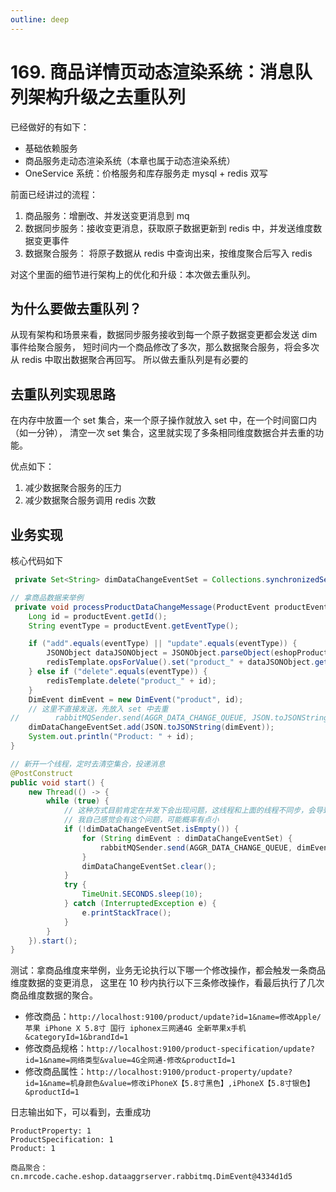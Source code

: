 ```yaml
---
outline: deep
---
```

# 169. 商品详情页动态渲染系统：消息队列架构升级之去重队列

已经做好的有如下：

- 基础依赖服务
- 商品服务走动态渲染系统（本章也属于动态渲染系统）
- OneService 系统：价格服务和库存服务走 mysql + redis 双写

前面已经讲过的流程：

1. 商品服务：增删改、并发送变更消息到 mq
2. 数据同步服务：接收变更消息，获取原子数据更新到 redis 中，并发送维度数据变更事件
3. 数据聚合服务： 将原子数据从 redis 中查询出来，按维度聚合后写入 redis

对这个里面的细节进行架构上的优化和升级：本次做去重队列。

## 为什么要做去重队列？

从现有架构和场景来看，数据同步服务接收到每一个原子数据变更都会发送 dim 事件给聚合服务，
短时间内一个商品修改了多次，那么数据聚合服务，将会多次从 redis 中取出数据聚合再回写。
所以做去重队列是有必要的

## 去重队列实现思路

在内存中放置一个 set 集合，来一个原子操作就放入 set 中，在一个时间窗口内（如一分钟），
清空一次 set 集合，这里就实现了多条相同维度数据合并去重的功能。

优点如下：

1. 减少数据聚合服务的压力
2. 减少数据聚合服务调用 redis 次数

## 业务实现

核心代码如下

```java
 private Set<String> dimDataChangeEventSet = Collections.synchronizedSet(new HashSet<>());

// 拿商品数据来举例
 private void processProductDataChangeMessage(ProductEvent productEvent) {
    Long id = productEvent.getId();
    String eventType = productEvent.getEventType();

    if ("add".equals(eventType) || "update".equals(eventType)) {
        JSONObject dataJSONObject = JSONObject.parseObject(eshopProductService.findProductById(id));
        redisTemplate.opsForValue().set("product_" + dataJSONObject.getLong("id"), dataJSONObject.toJSONString());
    } else if ("delete".equals(eventType)) {
        redisTemplate.delete("product_" + id);
    }
    DimEvent dimEvent = new DimEvent("product", id);
    // 这里不直接发送，先放入 set 中去重
//        rabbitMQSender.send(AGGR_DATA_CHANGE_QUEUE, JSON.toJSONString(dimEvent));
    dimDataChangeEventSet.add(JSON.toJSONString(dimEvent));
    System.out.println("Product: " + id);
}

// 新开一个线程，定时去清空集合，投递消息
@PostConstruct
public void start() {
    new Thread(() -> {
        while (true) {
            // 这种方式目前肯定在并发下会出现问题，这线程和上面的线程不同步，会导致某些数据没有被处理就清空了
            // 我自己感觉会有这个问题，可能概率有点小
            if (!dimDataChangeEventSet.isEmpty()) {
                for (String dimEvent : dimDataChangeEventSet) {
                    rabbitMQSender.send(AGGR_DATA_CHANGE_QUEUE, dimEvent);
                }
                dimDataChangeEventSet.clear();
            }
            try {
                TimeUnit.SECONDS.sleep(10);
            } catch (InterruptedException e) {
                e.printStackTrace();
            }
        }
    }).start();
}
```

测试：拿商品维度来举例，业务无论执行以下哪一个修改操作，都会触发一条商品维度数据的变更消息，
这里在 10 秒内执行以下三条修改操作，看最后执行了几次商品维度数据的聚合。

- 修改商品：`http://localhost:9100/product/update?id=1&name=修改Apple/苹果 iPhone X 5.8寸 国行 iphonex三网通4G 全新苹果x手机&categoryId=1&brandId=1`
- 修改商品规格：`http://localhost:9100/product-specification/update?id=1&name=网络类型&value=4G全网通-修改&productId=1`
- 修改商品属性：`http://localhost:9100/product-property/update?id=1&name=机身颜色&value=修改iPhoneX【5.8寸黑色】,iPhoneX【5.8寸银色】&productId=1`

日志输出如下，可以看到，去重成功

```
ProductProperty: 1
ProductSpecification: 1
Product: 1

商品聚合：cn.mrcode.cache.eshop.dataaggrserver.rabbitmq.DimEvent@4334d1d5
```
